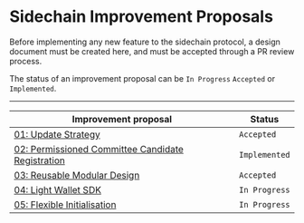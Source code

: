 # Sidechain Improvement Proposals

Before implementing any new feature to the sidechain protocol, a design document must be created here,
and must be accepted through a PR review process.

The status of an improvement proposal can be `In Progress` `Accepted` or `Implemented`.

------------------------------------------------------------------------------------------------------------
| Improvement proposal                                                                     | Status        |
|------------------------------------------------------------------------------------------|---------------|
| [01: Update Strategy](./SIPs/01-UpdateStrategy.md)                                       | `Accepted`    |
| [02: Permissioned Committee Candidate Registration](./SIPs/02-PermissionedCandidates.md) | `Implemented` |
| [03: Reusable Modular Design](./SIPs/03-ReusableModularDesign.md)                        | `Accepted`    |
| [04: Light Wallet SDK](./SIPs/04-LightWalletSDK.md)                                      | `In Progress` |
| [05: Flexible Initialisation](./SIPs/05-FlexibleInitialisation.md)                       | `In Progress` |
